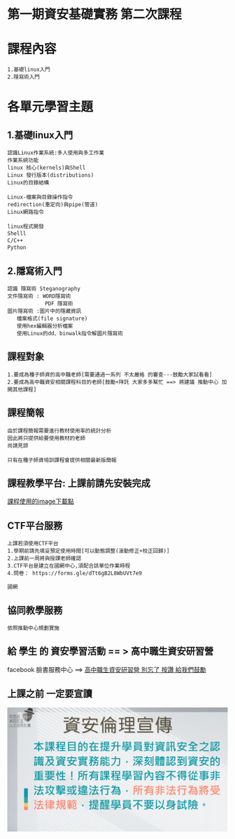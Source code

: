 
# 第一期資安基礎實務 第二次課程

# 課程內容
```
1.基礎linux入門
2.隱寫術入門
```
# 各單元學習主題
## 1.基礎linux入門
```
認識Linux作業系統:多人使用與多工作業
作業系統功能
linux 核心(kernels)與Shell
Linux 發行版本(distributions)
Linux的目錄結構

Linux-檔案與目錄操作指令
redirection(重定向)與pipe(管道)
Linux網路指令

linux程式開發
Shelll
C/C++
Python
```
## 2.隱寫術入門
```
認識 隱寫術 Steganography 
文件隱寫術 : WORD隱寫術 
            PDF 隱寫術 
圖片隱寫術 :圖片中的隱藏資訊
   檔案格式(file signature)
   使用hex編輯器分析檔案
   使用Linux的dd、binwalk指令解圖片隱寫術
```


## 課程對象
```
1.要成為種子師資的高中職老師[需要通過一系列 不太嚴格 的審查---鼓勵大家試看看]
2.要成為高中職資安相關課程科目的老師[鼓勵+拜託 大家多多幫忙 ==> 將建議 推動中心 加開其他課程]
```
## 課程簡報
```
由於課程簡報需要進行教材使用率的統計分析
因此將只提供給要使用教材的老師
尚請見諒

只有在種子師資培訓課程會提供相關最新版簡報
```
## 課程教學平台: 上課前請先安裝完成

[課程使用的image下載點](https://drive.google.com/file/d/1sxiQhXWWLg5s2Nog26-O_ls8HfHevfPi/view)


## CTF平台服務
```
上課若須使用CTF平台
1.學期前請先填妥預定使用時間[可以動態調整(滾動修正+校正回歸)]
2.上課前一周將與授課老師確認
3.CTF平台是建立在國網中心,須配合該單位作業時程
4.問卷： https://forms.gle/dTt6gB2L8WbUVt7e9
```
```
國網 
```
## 協同教學服務
```
依照推動中心規劃實施
```
## 給 學生 的 資安學習活動 == > 高中職生資安研習營

facebook 臉書服務中心 ==> [高中職生資安研習營 別忘了 按讚 給我們鼓勵](https://www.facebook.com/%E9%AB%98%E4%B8%AD%E8%81%B7%E7%94%9F%E8%B3%87%E5%AE%89%E7%A0%94%E7%BF%92%E7%87%9F-455550404836569/)
 
## 上課之前 一定要宣讀

![資安宣言](資安宣言.GIF)






